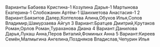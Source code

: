 Варианты 
Бабаева Кристина-1
Козулина Дарья-1
Мартынова Екатерина-1
Слобожанин Артём-1
Шаихметова Анастасия-1
2 Вариант:Баязитов Далер,Коптелова Алина,Обухов Илья,Сопов Владимир,Шамурзаева Айгул
3 Вариант:Братцев Дмитрий,Крутаков Роман,Орлов Роман,Тураханова Диана
4 Вариант:Данилова Дарья,Лукаш Анна,Перов Виталий,Фоминых Анна
5 Вариант:Киреев Семён,Малмыгина Ангелина,Поздняков Владислав,Чепурин Илья

